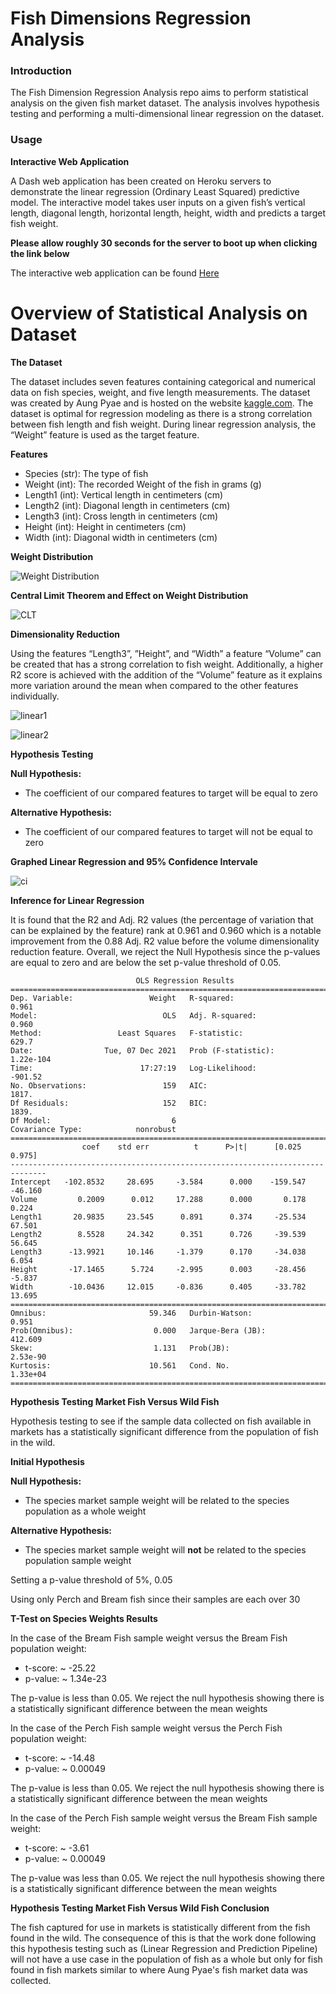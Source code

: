 # Fish Dimensions Regression Analysis

### Introduction

The Fish Dimension Regression Analysis repo aims to perform statistical analysis on the given fish market dataset. The analysis involves hypothesis testing and performing a multi-dimensional linear regression on the dataset.

### Usage

**Interactive Web Application**

A Dash web application has been created on Heroku servers to demonstrate the linear regression (Ordinary Least Squared) predictive model. The interactive model takes user inputs on a given fish’s vertical length, diagonal length, horizontal length, height, width and predicts a target fish weight.


**Please allow roughly 30 seconds for the server to boot up when clicking the link below**

The interactive web application can be found [Here](https://fish-market-dataset-analysis.herokuapp.com/)

# Overview of Statistical Analysis on Dataset

**The Dataset**

The dataset includes seven features containing categorical and numerical data on fish species, weight, and five length measurements. The dataset was created by Aung Pyae and is hosted on the website [kaggle.com](https://www.kaggle.com/aungpyaeap/fish-market). The dataset is optimal for regression modeling as there is a strong correlation between fish length and fish weight. During linear regression analysis, the “Weight” feature is used as the target feature.

**Features**

-	Species (str): The type of fish
-	Weight (int): The recorded Weight of the fish in grams (g)
-	Length1 (int): Vertical length in centimeters (cm)
-	Length2 (int): Diagonal length in centimeters (cm)
-	Length3 (int): Cross length in centimeters (cm)
-	Height (int): Height in centimeters (cm)
-	Width (int): Diagonal width in centimeters (cm)

 **Weight Distribution**

 ![Weight Distribution](assets/img/weight_distribution.png "Weight Distribution")

**Central Limit Theorem and Effect on Weight Distribution**

![CLT](assets/img/clt.png "CLT")

**Dimensionality Reduction**

Using the features “Length3”, ”Height”, and “Width” a feature “Volume” can be created that has a strong correlation to fish weight. Additionally, a higher R2 score is achieved with the addition of the “Volume” feature as it explains more variation around the mean when compared to the other features individually.

![linear1](assets/img/linear1.png "linear1")

![linear2](assets/img/linear2.png "linear2")

**Hypothesis Testing**

**Null Hypothesis:**

-	The coefficient of our compared features to target will be equal to zero

**Alternative Hypothesis:**

-	The coefficient of our compared features to target will not be equal to zero

**Graphed Linear Regression and 95% Confidence Intervale**

![ci](assets/img/ci.png "ci")

**Inference for Linear Regression**

It is found that the R2 and Adj. R2 values (the percentage of variation that can be explained by the feature) rank at 0.961 and 0.960 which is a notable improvement from the 0.88 Adj. R2 value before the volume dimensionality reduction feature. Overall, we reject the Null Hypothesis since the p-values are equal to zero and are below the set p-value threshold of 0.05.

```
                            OLS Regression Results                            
==============================================================================
Dep. Variable:                 Weight   R-squared:                       0.961
Model:                            OLS   Adj. R-squared:                  0.960
Method:                 Least Squares   F-statistic:                     629.7
Date:                Tue, 07 Dec 2021   Prob (F-statistic):          1.22e-104
Time:                        17:27:19   Log-Likelihood:                -901.52
No. Observations:                 159   AIC:                             1817.
Df Residuals:                     152   BIC:                             1839.
Df Model:                           6                                        
Covariance Type:            nonrobust                                        
==============================================================================
                coef    std err          t      P>|t|      [0.025      0.975]
------------------------------------------------------------------------------
Intercept   -102.8532     28.695     -3.584      0.000    -159.547     -46.160
Volume         0.2009      0.012     17.288      0.000       0.178       0.224
Length1       20.9835     23.545      0.891      0.374     -25.534      67.501
Length2        8.5528     24.342      0.351      0.726     -39.539      56.645
Length3      -13.9921     10.146     -1.379      0.170     -34.038       6.054
Height       -17.1465      5.724     -2.995      0.003     -28.456      -5.837
Width        -10.0436     12.015     -0.836      0.405     -33.782      13.695
==============================================================================
Omnibus:                       59.346   Durbin-Watson:                   0.951
Prob(Omnibus):                  0.000   Jarque-Bera (JB):              412.609
Skew:                           1.131   Prob(JB):                     2.53e-90
Kurtosis:                      10.561   Cond. No.                     1.33e+04
==============================================================================
```
**Hypothesis Testing Market Fish Versus Wild Fish**

Hypothesis testing to see if the sample data collected on fish available in markets has a statistically significant difference from the population of fish in the wild.

**Initial Hypothesis**

**Null Hypothesis:**

-	The species market sample weight will be related to the species population as a whole weight

**Alternative Hypothesis:**

-	The species market sample weight will **not** be related to the species population sample weight

Setting a p-value threshold of 5%, 0.05

Using only Perch and Bream fish since their samples are each over 30

**T-Test on Species Weights Results**

In the case of the Bream Fish sample weight versus the Bream Fish population weight:

-	t-score: ~ -25.22
-	p-value: ~ 1.34e-23

The p-value is less than 0.05. We reject the null hypothesis showing there is a statistically significant difference between the mean weights

In the case of the Perch Fish sample weight versus the Perch Fish population weight:

-	t-score: ~ -14.48
-	p-value: ~ 0.00049

The p-value is less than 0.05. We reject the null hypothesis showing there is a statistically significant difference between the mean weights

In the case of the Perch Fish sample weight versus the Bream Fish sample weight:

-	t-score: ~ -3.61
-	p-value: ~ 0.00049

The p-value was less than 0.05. We reject the null hypothesis showing there is a statistically significant difference between the mean weights

**Hypothesis Testing Market Fish Versus Wild Fish Conclusion**

The fish captured for use in markets is statistically different from the fish found in the wild. The consequence of this is that the work done following this hypothesis testing such as (Linear Regression and Prediction Pipeline) will not have a use case in the population of fish as a whole but only for fish found in fish markets similar to where Aung Pyae's fish market data was collected.

